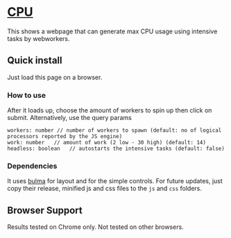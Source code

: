 # [CPU](#)

This shows a webpage that can generate max CPU usage using intensive tasks by webworkers.

## Quick install

Just load this page on a browser.

### How to use
After it loads up, choose the amount of workers to spin up then click on submit. Alternatively, use the query params
```
workers: number // number of workers to spawn (default: no of logical processors reported by the JS engine)
work: number   // amount of work (2 low - 30 high) (default: 14)
headless: boolean   // autostarts the intensive tasks (default: false)
```

### Dependencies

It uses [bulma](https://www.jsdelivr.com/package/npm/bulma) for layout and for the simple controls.
For future updates, just copy their release, minified js and css files to the `js` and `css` folders.

## Browser Support

Results tested on Chrome only. Not tested on other browsers.